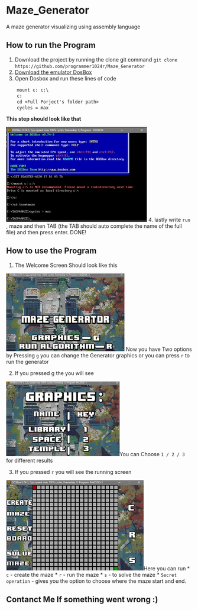 
# Maze_Generator
A maze generator visualizing using assembly language 

## How to run the Program
1. Download the project by running the clone git command `git clone https://github.com/programmer1024r/Maze_Generator`
2. [Download the emulator DosBox](http://data.cyber.org.il/assembly/dosbox.exe)
3. Open Dosbox and run these lines of code 
```
    mount c: c:\
    c:
    cd <Full Porject's folder path>
    cycles = max
```
**This step should look like that**

![alt text](https://github.com/programmer1024r/Maze_Generator/blob/main/Images%20for%20Instructions/processAssembly.jpeg?raw=true)
4. lastly write `run` , maze and then TAB (the TAB should auto complete the name of the full file) and then press enter. DONE!

## How to use the Program
1.	The Welcome Screen Should look like this

![alt text](https://github.com/programmer1024r/Maze_Generator/blob/main/Images%20for%20Instructions/welcomeScreen.jpeg?raw=true)
Now you have Two options by Pressing `g` you can change the Generator graphics or you can press `r` to run the generator

2. If you pressed g the you will see 

![alt text](https://github.com/programmer1024r/Maze_Generator/blob/main/Images%20for%20Instructions/GraphicsScreen.jpeg?raw=true)You can Choose `1 / 2 / 3` for different results

3. If you pressed `r` you will see the running screen

![alt text](https://github.com/programmer1024r/Maze_Generator/blob/main/Images%20for%20Instructions/PlayScreen.jpeg?raw=true)Here you can run 
	* `c` - create the maze
	* `r` - run the maze 
	* `s` - to solve the maze
	* `Secret operation` - gives you the option to choose where the maze start and end.

## Contanct Me If something went wrong :)
